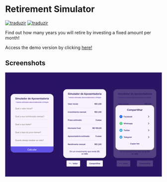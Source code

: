 
# Retirement Simulator<br>

[![traduzir](https://img.shields.io/badge/Traduzir-pt--BR-brightgreen)](README.md) [![traduzir](https://img.shields.io/badge/Translate-en--US-blue)](README_enUs.md)<br>

Find out how many years you will retire by investing a fixed amount per month!<br>

Access the demo version by clicking [here!](https://eumts.github.io/simulador_de_aposentadoria/)<br>

## Screenshots
![Telas do app mostrando os campos de inserção de texto e exibição de resultados](screenshot.png "Telas do App")


